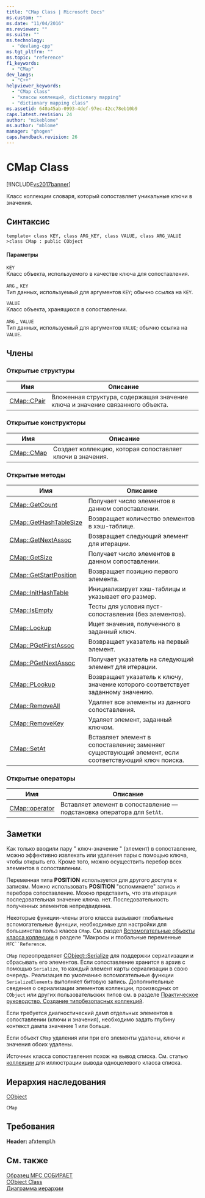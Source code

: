 ```yaml
---
title: "CMap Class | Microsoft Docs"
ms.custom: ""
ms.date: "11/04/2016"
ms.reviewer: ""
ms.suite: ""
ms.technology: 
  - "devlang-cpp"
ms.tgt_pltfrm: ""
ms.topic: "reference"
f1_keywords: 
  - "CMap"
dev_langs: 
  - "C++"
helpviewer_keywords: 
  - "CMap class"
  - "классы коллекций, dictionary mapping"
  - "dictionary mapping class"
ms.assetid: 640a45ab-0993-4def-97ec-42cc78eb10b9
caps.latest.revision: 24
author: "mikeblome"
ms.author: "mblome"
manager: "ghogen"
caps.handback.revision: 26
---
```

# CMap Class
[!INCLUDE[vs2017banner](../../assembler/inline/includes/vs2017banner.md)]

Класс коллекции словаря, который сопоставляет уникальные ключи в значения.  
  
## Синтаксис  
  
```  
template< class KEY, class ARG_KEY, class VALUE, class ARG_VALUE >class CMap : public CObject  
```  
  
#### Параметры  
 `KEY`  
 Класс объекта, используемого в качестве ключа для сопоставления.  
  
 `ARG` *\_* `KEY`  
 Тип данных, используемый для аргументов `KEY`; обычно ссылка на `KEY`.  
  
 `VALUE`  
 Класс объекта, хранящихся в сопоставлении.  
  
 `ARG` *\_* `VALUE`  
 Тип данных, используемый для аргументов `VALUE`; обычно ссылка на `VALUE`.  
  
## Члены  
  
### Открытые структуры  
  
|Имя|Описание|  
|---------|--------------|  
|[CMap::CPair](../Topic/CMap::CPair.md)|Вложенная структура, содержащая значение ключа и значение связанного объекта.|  
  
### Открытые конструкторы  
  
|Имя|Описание|  
|---------|--------------|  
|[CMap::CMap](../Topic/CMap::CMap.md)|Создает коллекцию, которая сопоставляет ключи в значения.|  
  
### Открытые методы  
  
|Имя|Описание|  
|---------|--------------|  
|[CMap::GetCount](../Topic/CMap::GetCount.md)|Получает число элементов в данном сопоставлении.|  
|[CMap::GetHashTableSize](../Topic/CMap::GetHashTableSize.md)|Возвращает количество элементов в хэш\-таблице.|  
|[CMap::GetNextAssoc](../Topic/CMap::GetNextAssoc.md)|Возвращает следующий элемент для итерации.|  
|[CMap::GetSize](../Topic/CMap::GetSize.md)|Получает число элементов в данном сопоставлении.|  
|[CMap::GetStartPosition](../Topic/CMap::GetStartPosition.md)|Возвращает позицию первого элемента.|  
|[CMap::InitHashTable](../Topic/CMap::InitHashTable.md)|Инициализирует хэш\-таблицы и указывает его размер.|  
|[CMap::IsEmpty](../Topic/CMap::IsEmpty.md)|Тесты для условия пуст\- сопоставления \(без элементов\).|  
|[CMap::Lookup](../Topic/CMap::Lookup.md)|Ищет значения, полученного в заданный ключ.|  
|[CMap::PGetFirstAssoc](../Topic/CMap::PGetFirstAssoc.md)|Возвращает указатель на первый элемент.|  
|[CMap::PGetNextAssoc](../Topic/CMap::PGetNextAssoc.md)|Получает указатель на следующий элемент для итерации.|  
|[CMap::PLookup](../Topic/CMap::PLookup.md)|Возвращает указатель к ключу, значение которого соответствует заданному значению.|  
|[CMap::RemoveAll](../Topic/CMap::RemoveAll.md)|Удаляет все элементы из данного сопоставления.|  
|[CMap::RemoveKey](../Topic/CMap::RemoveKey.md)|Удаляет элемент, заданный ключом.|  
|[CMap::SetAt](../Topic/CMap::SetAt.md)|Вставляет элемент в сопоставление; заменяет существующий элемент, если соответствующий ключ поиска.|  
  
### Открытые операторы  
  
|Имя|Описание|  
|---------|--------------|  
|[CMap::operator](../Topic/CMap::operator.md)|Вставляет элемент в сопоставление — подстановка оператора для `SetAt`.|  
  
## Заметки  
 Как только вводили пару " ключ\-значение " \(элемент\) в сопоставление, можно эффективно извлекать или удаления пары с помощью ключа, чтобы открыть его.  Кроме того, можно осуществить перебор всех элементов в сопоставлении.  
  
 Переменная типа **POSITION** используется для другого доступа к записям.  Можно использовать **POSITION** "вспоминаете" запись и перебора сопоставление.  Можно представить, что эта итерация последовательная значение ключа. нет.  Последовательность полученных элементов непредвиденна.  
  
 Некоторые функции\-члены этого класса вызывают глобальные вспомогательные функции, необходимые для настройки для большинства польз класса `CMap`.  См. раздел [Вспомогательные объекты класса коллекции](../../mfc/reference/collection-class-helpers.md) в разделе "Макросы и глобальные переменные `MFC``Reference`.  
  
 `CMap` переопределяет [CObject::Serialize](../Topic/CObject::Serialize.md) для поддержки сериализации и сбрасывать его элементов.  Если сопоставление хранится в архив с помощью `Serialize`, то каждый элемент карты сериализации в свою очередь.  Реализация по умолчанию вспомогательные функции `SerializeElements` выполняет битовую запись.  Дополнительные сведения о сериализации элементов коллекции, производных от `CObject` или других пользовательских типов см. в разделе [Практическое руководство. Создание типобезопасных коллекций](../../mfc/how-to-make-a-type-safe-collection.md).  
  
 Если требуется диагностический дамп отдельных элементов в сопоставлении \(ключи и значения\), необходимо задать глубину контекст дампа значение 1 или больше.  
  
 Если объект `CMap` удаления или при его элементы удалены, ключи и значения обоих удалены.  
  
 Источник класса сопоставления похож на вывод списка.  См. статью [коллекции](../../mfc/collections.md) для иллюстрации вывода одноцелевого класса списка.  
  
## Иерархия наследования  
 [CObject](../Topic/CObject%20Class.md)  
  
 `CMap`  
  
## Требования  
 **Header:**  afxtempl.h  
  
## См. также  
 [Образец MFC СОБИРАЕТ](../../top/visual-cpp-samples.md)   
 [CObject Class](../Topic/CObject%20Class.md)   
 [Диаграмма иерархии](../../mfc/hierarchy-chart.md)